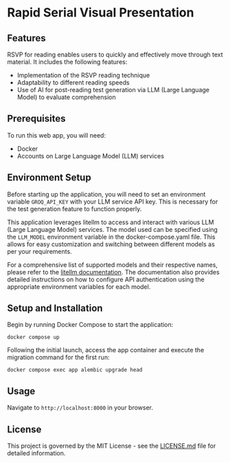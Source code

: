 # Rapid Serial Visual Presentation

## Features

RSVP for reading enables users to quickly and effectively move through text material. It includes the following features:

- Implementation of the RSVP reading technique
- Adaptability to different reading speeds
- Use of AI for post-reading test generation via LLM (Large Language Model) to evaluate comprehension

## Prerequisites

To run this web app, you will need:

- Docker
- Accounts on Large Language Model (LLM) services

## Environment Setup

Before starting up the application, you will need to set an environment variable `GROQ_API_KEY` with your LLM service API key. This is necessary for the test generation feature to function properly.

This application leverages litellm to access and interact with various LLM (Large Language Model) services. The model used can be specified using the `LLM_MODEL` environment variable in the docker-compose.yaml file. This allows for easy customization and switching between different models as per your requirements.

For a comprehensive list of supported models and their respective names, please refer to the [litellm documentation](https://docs.litellm.ai/docs/). The documentation also provides detailed instructions on how to configure API authentication using the appropriate environment variables for each model.


## Setup and Installation

Begin by running Docker Compose to start the application:

```
docker compose up
```

Following the initial launch, access the app container and execute the migration command for the first run:

```
docker compose exec app alembic upgrade head
```

## Usage

Navigate to `http://localhost:8000` in your browser.

## License

This project is governed by the MIT License - see the [LICENSE.md](LICENSE.md) file for detailed information.
